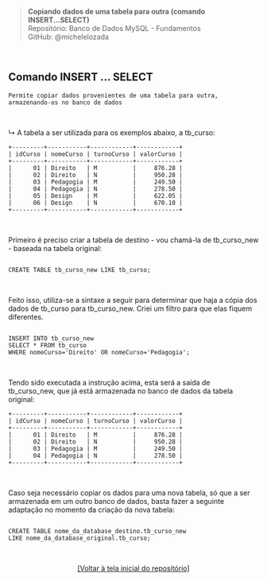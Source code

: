 > **Copiando dados de uma tabela para outra (comando INSERT...SELECT)**     
> Repositório: Banco de Dados MySQL - Fundamentos  
> GitHub: @michelelozada
&nbsp;
     
&nbsp;     
## Comando INSERT ... SELECT  
```
Permite copiar dados provenientes de uma tabela para outra, armazenando-os no banco de dados
```

&nbsp;
     
↳ A tabela a ser utilizada para os exemplos abaixo, a tb_curso:
```
+---------+-----------+------------+------------+
| idCurso | nomeCurso | turnoCurso | valorCurso |
+---------+-----------+------------+------------+
|      01 | Direito   | M          |     876.28 |
|      02 | Direito   | N          |     950.28 |
|      03 | Pedagogia | M          |     249.50 |
|      04 | Pedagogia | N          |     278.50 |
|      05 | Design    | M          |     622.05 |
|      06 | Design    | N          |     670.10 |
+---------+-----------+------------+------------+
```

&nbsp;

Primeiro é preciso criar a tabela de destino - vou chamá-la de tb_curso_new - baseada na tabela original:
```mysql

CREATE TABLE tb_curso_new LIKE tb_curso;
```

&nbsp;    

Feito isso, utiliza-se a sintaxe a seguir para determinar que haja a cópia dos dados de tb_curso para tb_curso_new. Criei um filtro para que elas fiquem diferentes.
```mysql

INSERT INTO tb_curso_new
SELECT * FROM tb_curso
WHERE nomeCurso='Direito' OR nomeCurso='Pedagogia';
```

&nbsp;  

Tendo sido executada a instrução acima, esta será a saída de tb_curso_new, que já está armazenada no banco de dados da tabela original:

```
+---------+-----------+------------+------------+
| idCurso | nomeCurso | turnoCurso | valorCurso |
+---------+-----------+------------+------------+
|      01 | Direito   | M          |     876.28 |
|      02 | Direito   | N          |     950.28 |
|      03 | Pedagogia | M          |     249.50 |
|      04 | Pedagogia | N          |     278.50 |
+---------+-----------+------------+------------+
```

&nbsp;
 
Caso seja necessário copiar os dados para uma nova tabela, só que a ser armazenada em um outro banco de dados, basta fazer a seguinte adaptação no momento da criação da nova tabela:
```mysql

CREATE TABLE nome_da_database_destino.tb_curso_new 
LIKE nome_da_database_original.tb_curso;
```

&nbsp;

<div align="center">
<a href="https://github.com/michelelozada/MySQL-Study-Notes">[Voltar à tela inicial do repositório]</a>
</div>